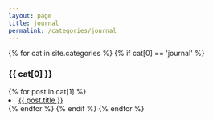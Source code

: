 ```yaml
---
layout: page
title: journal
permalink: /categories/journal
---
```

{% for cat in site.categories %}
{% if cat[0] == 'journal' %}
  <h3>{{ cat[0] }}</h3>
{% for post in cat[1] %}
  <li><a href="{{ post.url }}">{{ post.title }}</a></li>
{% endfor %}
{% endif %}
{% endfor %}
